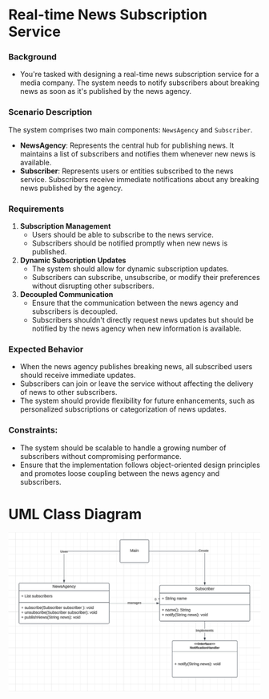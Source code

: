# Real-time News Subscription Service

### Background

- You're tasked with designing a real-time news subscription service for a media company. The system needs to notify
  subscribers about breaking news as soon as it's published by the news agency.

### Scenario Description

The system comprises two main components: `NewsAgency` and `Subscriber`.

- **NewsAgency**: Represents the central hub for publishing news. It maintains a list of subscribers and notifies them
  whenever new news is available.
- **Subscriber**: Represents users or entities subscribed to the news service. Subscribers receive immediate
  notifications about any breaking news published by the agency.

### Requirements

1. **Subscription Management**
    - Users should be able to subscribe to the news service.
    - Subscribers should be notified promptly when new news is published.
2. **Dynamic Subscription Updates**
    - The system should allow for dynamic subscription updates.
    - Subscribers can subscribe, unsubscribe, or modify their preferences without disrupting other subscribers.
3. **Decoupled Communication**
    - Ensure that the communication between the news agency and subscribers is decoupled.
    - Subscribers shouldn't directly request news updates but should be notified by the news agency when new information
      is available.

### Expected Behavior

- When the news agency publishes breaking news, all subscribed users should receive immediate updates.
- Subscribers can join or leave the service without affecting the delivery of news to other subscribers.
- The system should provide flexibility for future enhancements, such as personalized subscriptions or categorization of
  news updates.

### Constraints:

- The system should be scalable to handle a growing number of subscribers without compromising performance.
- Ensure that the implementation follows object-oriented design principles and promotes loose coupling between the news
  agency and subscribers.

# UML Class Diagram

![img.png](resources/img.png)